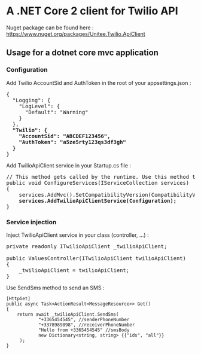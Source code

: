 # A .NET Core 2 client for Twilio API

Nuget package can be found here : https://www.nuget.org/packages/Unitee.Twilio.ApiClient

## Usage for a dotnet core mvc application
### Configuration

Add Twilio AccountSid and AuthToken in the root of your appsettings.json :

<pre>
{
  "Logging": {
    "LogLevel": {
      "Default": "Warning"
    }
  },
  <b>"Twilio": {
    "AccountSid": "ABCDEF123456",
    "AuthToken": "a5ze5rty123qs3df3gh"
  }</b>
}
</pre>

Add TwilioApiClient service in your Startup.cs file :
<pre>
// This method gets called by the runtime. Use this method to add services to the container.
public void ConfigureServices(IServiceCollection services)
{
    services.AddMvc().SetCompatibilityVersion(CompatibilityVersion.Version_2_1);
    <b>services.AddTwilioApiClientService(Configuration); </b>
}
</pre>
        
### Service injection
Inject TwilioApiClient service in your class (controller, ...) : 
<pre>
private readonly ITwilioApiClient _twilioApiClient;

public ValuesController(ITwilioApiClient twilioApiClient)
{
    _twilioApiClient = twilioApiClient;
}
</pre>

Use SendSms method to send an SMS :
```
[HttpGet]
public async Task<ActionResult<MessageResource>> Get()
{
    return await _twilioApiClient.SendSms(
            "+3365454545", //senderPhoneNumber
            "+3378989898", //receiverPhoneNumber
            "Hello from +3365454545" //smsBody
            new Dictionary<string, string> {{"ids", "all"}}
     );
}
```
